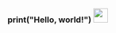 ### print("Hello, world!") <img src="https://github.com/TheDudeThatCode/TheDudeThatCode/blob/master/Assets/Hi.gif" width="29px"> 

## 
<!--
**amrirasyidi/amrirasyidi** is a ✨ _special_ ✨ repository because its `README.md` (this file) appears on your GitHub profile.

Here are some ideas to get you started:

- 🔭 I’m currently working on ...
- 🌱 I’m currently learning ...
- 👯 I’m looking to collaborate on ...
- 🤔 I’m looking for help with ...
- 💬 Ask me about ...
- 📫 How to reach me: ...
- 😄 Pronouns: ...
- ⚡ Fun fact: ...
-->
